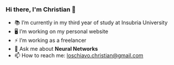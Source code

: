 ### Hi there, I'm Christian 👋

- 📚 I’m currently in my third year of study at Insubria University
- 🖥️ I’m working on my personal website
- ⚡ I’m working as a freelancer
- 💬 Ask me about <b>Neural Networks</b>
- 📫 How to reach me: loschiavo.christian@gmail.com

